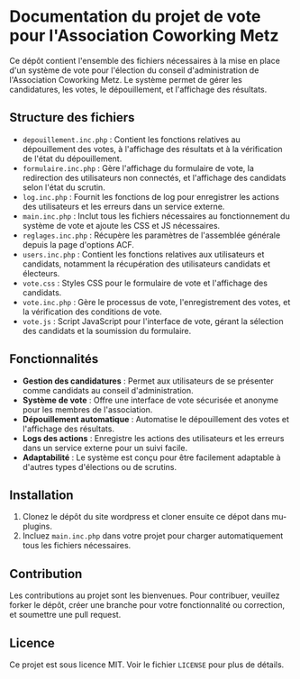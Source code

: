 # Documentation du projet de vote pour l'Association Coworking Metz

Ce dépôt contient l'ensemble des fichiers nécessaires à la mise en place d'un système de vote pour l'élection du conseil d'administration de l'Association Coworking Metz. 
Le système permet de gérer les candidatures, les votes, le dépouillement, et l'affichage des résultats.

## Structure des fichiers

- `depouillement.inc.php` : Contient les fonctions relatives au dépouillement des votes, à l'affichage des résultats et à la vérification de l'état du dépouillement.
- `formulaire.inc.php` : Gère l'affichage du formulaire de vote, la redirection des utilisateurs non connectés, et l'affichage des candidats selon l'état du scrutin.
- `log.inc.php` : Fournit les fonctions de log pour enregistrer les actions des utilisateurs et les erreurs dans un service externe.
- `main.inc.php` : Inclut tous les fichiers nécessaires au fonctionnement du système de vote et ajoute les CSS et JS nécessaires.
- `reglages.inc.php` : Récupère les paramètres de l'assemblée générale depuis la page d'options ACF.
- `users.inc.php` : Contient les fonctions relatives aux utilisateurs et candidats, notamment la récupération des utilisateurs candidats et électeurs.
- `vote.css` : Styles CSS pour le formulaire de vote et l'affichage des candidats.
- `vote.inc.php` : Gère le processus de vote, l'enregistrement des votes, et la vérification des conditions de vote.
- `vote.js` : Script JavaScript pour l'interface de vote, gérant la sélection des candidats et la soumission du formulaire.

## Fonctionnalités

- **Gestion des candidatures** : Permet aux utilisateurs de se présenter comme candidats au conseil d'administration.
- **Système de vote** : Offre une interface de vote sécurisée et anonyme pour les membres de l'association.
- **Dépouillement automatique** : Automatise le dépouillement des votes et l'affichage des résultats.
- **Logs des actions** : Enregistre les actions des utilisateurs et les erreurs dans un service externe pour un suivi facile.
- **Adaptabilité** : Le système est conçu pour être facilement adaptable à d'autres types d'élections ou de scrutins.

## Installation

1. Clonez le dépôt du site wordpress et cloner ensuite ce dépot dans mu-plugins.
2. Incluez `main.inc.php` dans votre projet pour charger automatiquement tous les fichiers nécessaires.

## Contribution

Les contributions au projet sont les bienvenues. Pour contribuer, veuillez forker le dépôt, créer une branche pour votre fonctionnalité ou correction, et soumettre une pull request.

## Licence

Ce projet est sous licence MIT. Voir le fichier `LICENSE` pour plus de détails.
